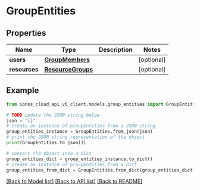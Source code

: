 # GroupEntities


## Properties

Name | Type | Description | Notes
------------ | ------------- | ------------- | -------------
**users** | [**GroupMembers**](GroupMembers.md) |  | [optional] 
**resources** | [**ResourceGroups**](ResourceGroups.md) |  | [optional] 

## Example

```python
from ionos_cloud_api_v6_client.models.group_entities import GroupEntities

# TODO update the JSON string below
json = "{}"
# create an instance of GroupEntities from a JSON string
group_entities_instance = GroupEntities.from_json(json)
# print the JSON string representation of the object
print(GroupEntities.to_json())

# convert the object into a dict
group_entities_dict = group_entities_instance.to_dict()
# create an instance of GroupEntities from a dict
group_entities_from_dict = GroupEntities.from_dict(group_entities_dict)
```
[[Back to Model list]](../README.md#documentation-for-models) [[Back to API list]](../README.md#documentation-for-api-endpoints) [[Back to README]](../README.md)


